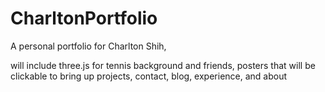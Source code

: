 # CharltonPortfolio

A personal portfolio for Charlton Shih,

will include three.js for tennis background and friends, 
posters that will be clickable to bring up projects, contact, blog, experience, and about 